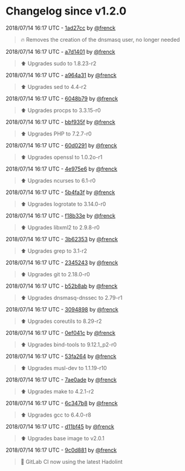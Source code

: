 # Changelog since v1.2.0

2018/07/14 16:17 UTC - [1ad27cc](https://github.com/hassio-addons/addon-pi-hole/commit/1ad27ccd87c1c13730a4f170abc7dd46e8c9bc8b) by [@frenck](https://github.com/frenck)
> :fire: Removes the creation of the dnsmasq user, no longer needed 

2018/07/14 16:17 UTC - [a7d1401](https://github.com/hassio-addons/addon-pi-hole/commit/a7d14018599758fe15c33d45405b3af10e50e21c) by [@frenck](https://github.com/frenck)
> :arrow_up: Upgrades sudo to 1.8.23-r2 

2018/07/14 16:17 UTC - [a964a31](https://github.com/hassio-addons/addon-pi-hole/commit/a964a316be5dfcf5c3a01d4c449a29d1ff6f0948) by [@frenck](https://github.com/frenck)
> :arrow_up: Upgrades sed to 4.4-r2 

2018/07/14 16:17 UTC - [6048b79](https://github.com/hassio-addons/addon-pi-hole/commit/6048b79d8ad92d0b2f6991e32c090f828c23941d) by [@frenck](https://github.com/frenck)
> :arrow_up: Upgrades procps to 3.3.15-r0 

2018/07/14 16:17 UTC - [bbf935f](https://github.com/hassio-addons/addon-pi-hole/commit/bbf935f64d20d07d052306136be486fd0a2ac81b) by [@frenck](https://github.com/frenck)
> :arrow_up: Upgrades PHP to 7.2.7-r0 

2018/07/14 16:17 UTC - [60d0291](https://github.com/hassio-addons/addon-pi-hole/commit/60d029161d7648addff8a2fafe444399196830a0) by [@frenck](https://github.com/frenck)
> :arrow_up: Upgrades openssl to 1.0.2o-r1 

2018/07/14 16:17 UTC - [4e975e6](https://github.com/hassio-addons/addon-pi-hole/commit/4e975e6090974e3ab3b551cfcbc7f57e46716077) by [@frenck](https://github.com/frenck)
> :arrow_up: Upgrades ncurses to 6.1-r0 

2018/07/14 16:17 UTC - [5b4fa3f](https://github.com/hassio-addons/addon-pi-hole/commit/5b4fa3f0faafcf3dd30178ac0c2a9a056a37c028) by [@frenck](https://github.com/frenck)
> :arrow_up: Upgrades logrotate to 3.14.0-r0 

2018/07/14 16:17 UTC - [f18b33e](https://github.com/hassio-addons/addon-pi-hole/commit/f18b33eef94f463cddd2135be4e24e85c5b4adeb) by [@frenck](https://github.com/frenck)
> :arrow_up: Upgrades libxml2 to 2.9.8-r0 

2018/07/14 16:17 UTC - [3b62353](https://github.com/hassio-addons/addon-pi-hole/commit/3b62353fadbc5bf8d77ec6593793f1b2c2322419) by [@frenck](https://github.com/frenck)
> :arrow_up: Upgrades grep to 3.1-r2 

2018/07/14 16:17 UTC - [2345243](https://github.com/hassio-addons/addon-pi-hole/commit/23452437be1856fe905adb4a148b871c70912e28) by [@frenck](https://github.com/frenck)
> :arrow_up: Upgrades git to 2.18.0-r0 

2018/07/14 16:17 UTC - [b52b8ab](https://github.com/hassio-addons/addon-pi-hole/commit/b52b8ab9d751a99eaf468c9c487f4a05a0f6fcf1) by [@frenck](https://github.com/frenck)
> :arrow_up: Upgrades dnsmasq-dnssec to 2.79-r1 

2018/07/14 16:17 UTC - [3094898](https://github.com/hassio-addons/addon-pi-hole/commit/30948988ab45900e3d761d2f7f08fd59ec4fc886) by [@frenck](https://github.com/frenck)
> :arrow_up: Upgrades coreutils to 8.29-r2 

2018/07/14 16:17 UTC - [0ef041c](https://github.com/hassio-addons/addon-pi-hole/commit/0ef041ce8b878eb1260eaaad173d50645908b7a1) by [@frenck](https://github.com/frenck)
> :arrow_up: Upgrades bind-tools to 9.12.1_p2-r0 

2018/07/14 16:17 UTC - [53fa264](https://github.com/hassio-addons/addon-pi-hole/commit/53fa264ef2aabd542a65b0952df3e767bf539ffc) by [@frenck](https://github.com/frenck)
> :arrow_up: Upgrades musl-dev to 1.1.19-r10 

2018/07/14 16:17 UTC - [7ae0ade](https://github.com/hassio-addons/addon-pi-hole/commit/7ae0ade367bfcb2c32ab43c2aa813268a9568146) by [@frenck](https://github.com/frenck)
> :arrow_up: Upgrades make to 4.2.1-r2 

2018/07/14 16:17 UTC - [6c347b8](https://github.com/hassio-addons/addon-pi-hole/commit/6c347b82be3b40c1ae08437822a53fdd9a8d6370) by [@frenck](https://github.com/frenck)
> :arrow_up: Upgrades gcc to 6.4.0-r8 

2018/07/14 16:17 UTC - [d11bf45](https://github.com/hassio-addons/addon-pi-hole/commit/d11bf45e00e2fc99cdea295c9f43ecfe3d376801) by [@frenck](https://github.com/frenck)
> :arrow_up: Upgrades base image to v2.0.1 

2018/07/14 16:17 UTC - [9c0d881](https://github.com/hassio-addons/addon-pi-hole/commit/9c0d8810d3db6d913161382c44dea489b75a40fd) by [@frenck](https://github.com/frenck)
> :rocket: GitLab CI now using the latest Hadolint 

